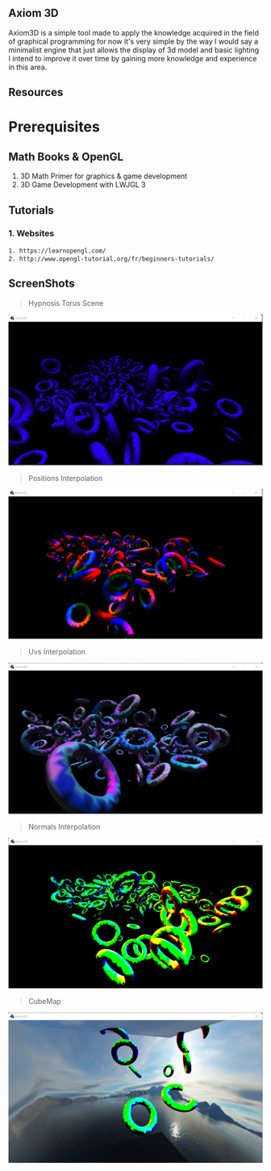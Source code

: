 ## Axiom 3D
Axiom3D is a simple tool made to apply the knowledge acquired in the field of graphical programming
for now it's very simple by the way I would say a minimalist engine that just allows the display of 3d model and basic lighting I intend to improve it over time by gaining more knowledge and experience in this area.

## Resources 

# Prerequisites

## Math Books & OpenGL

1. 3D Math Primer for graphics & game development
2. 3D Game Development with LWJGL 3

## Tutorials

### 1. Websites

    1. https://learnopengl.com/
    2. http://www.opengl-tutorial.org/fr/beginners-tutorials/

## ScreenShots

> Hypnosis Torus Scene

![img.png](img.png)

> Positions Interpolation 

![img_1.png](img_1.png)

> Uvs Interpolation

![img_2.png](img_2.png)

> Normals Interpolation

![img_3.png](img_3.png)

> CubeMap

![img_4.png](img_4.png)